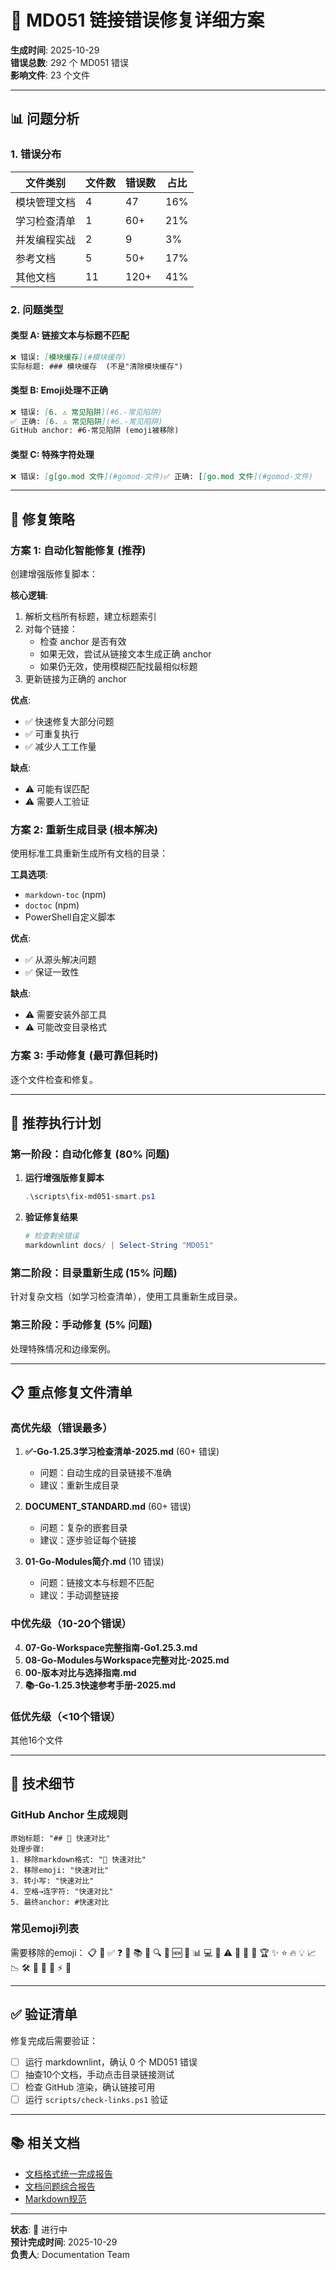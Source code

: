 ﻿# 🔧 MD051 链接错误修复详细方案

**生成时间**: 2025-10-29  
**错误总数**: 292 个 MD051 错误  
**影响文件**: 23 个文件

---

## 📊 问题分析

### 1. 错误分布

| 文件类别 | 文件数 | 错误数 | 占比 |
|---------|-------|-------|------|
| 模块管理文档 | 4 | 47 | 16% |
| 学习检查清单 | 1 | 60+ | 21% |
| 并发编程实战 | 2 | 9 | 3% |
| 参考文档 | 5 | 50+ | 17% |
| 其他文档 | 11 | 120+ | 41% |

### 2. 问题类型

#### 类型 A: 链接文本与标题不匹配

```markdown
❌ 错误: [模块缓存](#模块缓存)
实际标题: ### 模块缓存  (不是"清除模块缓存")
```

#### 类型 B: Emoji处理不正确

```markdown
❌ 错误: [6. ⚠️ 常见陷阱](#6.-常见陷阱)
✅ 正确: [6. ⚠️ 常见陷阱](#6.-常见陷阱)  
GitHub anchor: #6-常见陷阱 (emoji被移除)
```

#### 类型 C: 特殊字符处理

```markdown
❌ 错误: [g[go.mod 文件](#gomod-文件)✅ 正确: [[go.mod 文件](#gomod-文件)
```

---

## 🎯 修复策略

### 方案 1: 自动化智能修复 (推荐)

创建增强版修复脚本：

**核心逻辑**:

1. 解析文档所有标题，建立标题索引
2. 对每个链接：
   - 检查 anchor 是否有效
   - 如果无效，尝试从链接文本生成正确 anchor
   - 如果仍无效，使用模糊匹配找最相似标题
3. 更新链接为正确的 anchor

**优点**:

- ✅ 快速修复大部分问题
- ✅ 可重复执行
- ✅ 减少人工工作量

**缺点**:

- ⚠️ 可能有误匹配
- ⚠️ 需要人工验证

### 方案 2: 重新生成目录 (根本解决)

使用标准工具重新生成所有文档的目录：

**工具选项**:

- `markdown-toc` (npm)
- `doctoc` (npm)
- PowerShell自定义脚本

**优点**:

- ✅ 从源头解决问题
- ✅ 保证一致性

**缺点**:

- ⚠️ 需要安装外部工具
- ⚠️ 可能改变目录格式

### 方案 3: 手动修复 (最可靠但耗时)

逐个文件检查和修复。

---

## 🚀 推荐执行计划

### 第一阶段：自动化修复 (80% 问题)

1. **运行增强版修复脚本**

   ```powershell
   .\scripts\fix-md051-smart.ps1
   ```

2. **验证修复结果**

   ```powershell
   # 检查剩余错误
   markdownlint docs/ | Select-String "MD051"
   ```

### 第二阶段：目录重新生成 (15% 问题)

针对复杂文档（如学习检查清单），使用工具重新生成目录。

### 第三阶段：手动修复 (5% 问题)

处理特殊情况和边缘案例。

---

## 📋 重点修复文件清单

### 高优先级（错误最多）

1. **✅-Go-1.25.3学习检查清单-2025.md** (60+ 错误)
   - 问题：自动生成的目录链接不准确
   - 建议：重新生成目录

2. **DOCUMENT_STANDARD.md** (60+ 错误)
   - 问题：复杂的嵌套目录
   - 建议：逐步验证每个链接

3. **01-Go-Modules简介.md** (10 错误)
   - 问题：链接文本与标题不匹配
   - 建议：手动调整链接

### 中优先级（10-20个错误）

4. **07-Go-Workspace完整指南-Go1.25.3.md**
5. **08-Go-Modules与Workspace完整对比-2025.md**
6. **00-版本对比与选择指南.md**
7. **📚-Go-1.25.3快速参考手册-2025.md**

### 低优先级（<10个错误）

其他16个文件

---

## 🔧 技术细节

### GitHub Anchor 生成规则

```text
原始标题: "## 🎯 快速对比"
处理步骤:
1. 移除markdown格式: "🎯 快速对比"
2. 移除emoji: "快速对比"
3. 转小写: "快速对比"
4. 空格→连字符: "快速对比"
5. 最终anchor: #快速对比
```

### 常见emoji列表

需要移除的emoji：
📋 🎯 ✅ ❓ 🎉 📚 📝 🔍 🚨 🆕 🔗 📊 💻 🔧 ⚠️ 📖 🎊 📑 🏆 ✨ ⭐ 🔥 💡 📈 📉 🛠️ 🚀 💪 🌟 ⚡ 🎨

---

## ✅ 验证清单

修复完成后需要验证：

- [ ] 运行 markdownlint，确认 0 个 MD051 错误
- [ ] 抽查10个文档，手动点击目录链接测试
- [ ] 检查 GitHub 渲染，确认链接可用
- [ ] 运行 `scripts/check-links.ps1` 验证

---

## 📚 相关文档

- [文档格式统一完成报告](./🎉-文档格式统一完成-2025-10-29.md)
- [文档问题综合报告](./🚨-文档问题综合报告-2025-10-29.md)
- [Markdown规范](./reference/resources/DOCUMENT_STANDARD.md)

---

**状态**: 🔄 进行中  
**预计完成时间**: 2025-10-29  
**负责人**: Documentation Team

